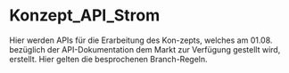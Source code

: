 # Konzept_API_Strom
Hier werden APIs für die Erarbeitung des Kon-zepts, welches am 01.08. bezüglich der API-Dokumentation dem Markt zur Verfügung gestellt wird, erstellt. Hier gelten die besprochenen Branch-Regeln.
